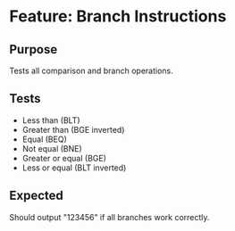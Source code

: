 # Feature: Branch Instructions

## Purpose
Tests all comparison and branch operations.

## Tests
- Less than (BLT)
- Greater than (BGE inverted)
- Equal (BEQ)
- Not equal (BNE)
- Greater or equal (BGE)
- Less or equal (BLT inverted)

## Expected
Should output "123456" if all branches work correctly.